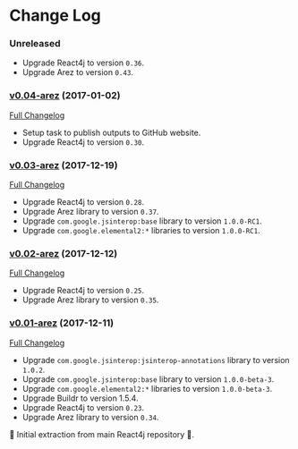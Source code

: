 # Change Log

### Unreleased

* Upgrade React4j to version `0.36`.
* Upgrade Arez to version `0.43`.

### [v0.04-arez](https://github.com/react4j/react4j-todomvc/tree/v0.04-arez) (2017-01-02)
[Full Changelog](https://github.com/react4j/react4j-todomvc/compare/v0.03-arez...v0.04-arez)

* Setup task to publish outputs to GitHub website.
* Upgrade React4j to version `0.30`.

### [v0.03-arez](https://github.com/react4j/react4j-todomvc/tree/v0.03-arez) (2017-12-19)
[Full Changelog](https://github.com/react4j/react4j-todomvc/compare/v0.02-arez...v0.03-arez)

* Upgrade React4j to version `0.28`.
* Upgrade Arez library to version `0.37`.
* Upgrade `com.google.jsinterop:base` library to version `1.0.0-RC1`.
* Upgrade `com.google.elemental2:*` libraries to version `1.0.0-RC1`.

### [v0.02-arez](https://github.com/react4j/react4j-todomvc/tree/v0.02-arez) (2017-12-12)
[Full Changelog](https://github.com/react4j/react4j-todomvc/compare/v0.01-arez...v0.02-arez)

* Upgrade React4j to version `0.25`.
* Upgrade Arez library to version `0.35`.

### [v0.01-arez](https://github.com/react4j/react4j-todomvc/tree/v0.01-arez) (2017-12-11)
[Full Changelog](https://github.com/react4j/react4j-todomvc/compare/8456d4533be6b79c4a5b5b1540c9ce6d8a2c7b5d...v0.01-arez)

* Upgrade `com.google.jsinterop:jsinterop-annotations` library to version `1.0.2`.
* Upgrade `com.google.jsinterop:base` library to version `1.0.0-beta-3`.
* Upgrade `com.google.elemental2:*` libraries to version `1.0.0-beta-3`.
* Upgrade Buildr to version 1.5.4.
* Upgrade React4j to version `0.23`.
* Upgrade Arez library to version `0.34`.

 ‎🎉	Initial extraction from main React4j repository ‎🎉.
